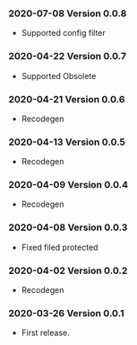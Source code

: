 ### 2020-07-08 Version 0.0.8
* Supported config filter

### 2020-04-22 Version 0.0.7
  * Supported Obsolete

### 2020-04-21 Version 0.0.6
* Recodegen

### 2020-04-13 Version 0.0.5
* Recodegen

### 2020-04-09 Version 0.0.4
* Recodegen

### 2020-04-08 Version 0.0.3
* Fixed filed protected

### 2020-04-02 Version 0.0.2
* Recodegen

### 2020-03-26 Version 0.0.1
* First release.